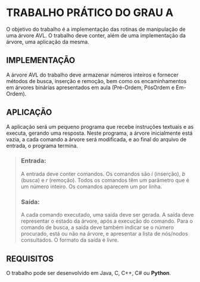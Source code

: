 # TRABALHO PRÁTICO DO GRAU A
O objetivo do trabalho é a implementação das rotinas de manipulação de uma árvore AVL. O trabalho deve conter, além de uma implementação da árvore, uma aplicação da mesma.

## IMPLEMENTAÇÃO
A árvore AVL do trabalho deve armazenar números inteiros e fornecer métodos de busca, inserção e remoção, bem como os encaminhamentos em árvores binárias apresentados em aula (Pré-Ordem, PósOrdem e Em-Ordem).

## APLICAÇÃO
A aplicação será um pequeno programa que recebe instruções textuais e as executa, gerando uma resposta. Neste programa, a árvore inicialmente está vazia, a cada comando a árvore será modificada, e ao final do arquivo de entrada, o programa termina.

> ### Entrada:
> A entrada deve conter comandos. Os comandos são *i* (inserção), *b* (busca) e *r* (remoção). Todos os comandos têm um parâmetro que é um número inteiro. Os comandos aparecem um por linha.
>
> ### Saída:
> A cada comando executado, uma saída deve ser gerada. A saída deve representar o estado da
árvore, após a execução do comando. Para o comando de busca, a saída deve também indicar se o
número procurado, está ou não na árvore, e apresentar a lista de nós/nodos consultados. O formato
da saída é livre.

## REQUISITOS
O trabalho pode ser desenvolvido em Java, C, C++, C# ou **Python**.
